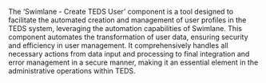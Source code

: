 The ‘Swimlane - Create TEDS User’ component is a tool designed to facilitate the automated creation and management of user profiles in the TEDS system, leveraging the automation capabilities of Swimlane. This component automates the transformation of user data, ensuring security and efficiency in user management. It comprehensively handles all necessary actions from data input and processing to final integration and error management in a secure manner, making it an essential element in the administrative operations within TEDS.
